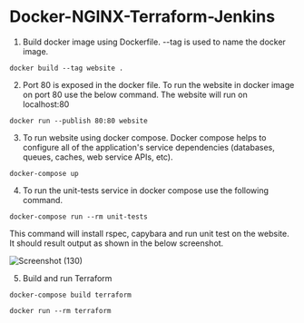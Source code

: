# Docker-NGINX-Terraform-Jenkins

1. Build docker image using Dockerfile. --tag is used to name the docker image.

```
docker build --tag website .
```

2. Port 80 is exposed in the docker file. To run the website in docker image on port 80 use the below command. The website will run on localhost:80

```
docker run --publish 80:80 website
```

3. To run website using docker compose. Docker compose helps to configure all of the application's service dependencies (databases, queues, caches, web service APIs, etc).

```
docker-compose up
```

4. To run the unit-tests service in docker compose use the following command.

```
docker-compose run --rm unit-tests
```
This command will install rspec, capybara and run unit test on the website. It should result output as shown in the below screenshot.

![Screenshot (130)](https://user-images.githubusercontent.com/38041438/118767978-4c6d3380-b833-11eb-85c5-8695bd987955.png)

5. Build and run Terraform

```
docker-compose build terraform
```
```
docker run --rm terraform
```

